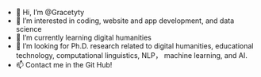 - 👋 Hi, I’m @Gracetyty
- 👀 I’m interested in coding, website and app development, and data science
- 🌱 I’m currently learning digital humanities
- 💞️ I’m looking for Ph.D. research related to digital humanities, educational technology, computational linguistics, NLP， machine learning, and AI.
- 📫 Contact me in the Git Hub!

<!---
Gracetyty/Gracetyty is a ✨ special ✨ repository because its `README.md` (this file) appears on your GitHub profile.
You can click the Preview link to take a look at your changes.
--->
